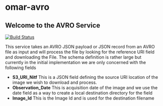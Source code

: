 # omar-avro
## Welcome to the AVRO Service

[![Build Status](https://jenkins.radiantbluecloud.com/buildStatus/icon?job=omar-avro-dev)](https://jenkins.radiantbluecloud.com/view/OMAR-DEV-Builds/job/omar-avro-dev/)

This service takes an AVRO JSON payload or JSON record from an AVRO file as input and will process the file by looking for the reference URI field and downloading the File.  The schema definition is rather large but currently in the initial implementation we are only concerned with the following fields

* **S3\_URI\_Nitf** This is a JSON field defining the source URI location of the image we wish to download and process.
* **Observation_Date** This is acquisition date of the image and we use the date field as a way to create a local destination directory for the field
* **Image_Id** This is the Image Id and is used for the destination filename
